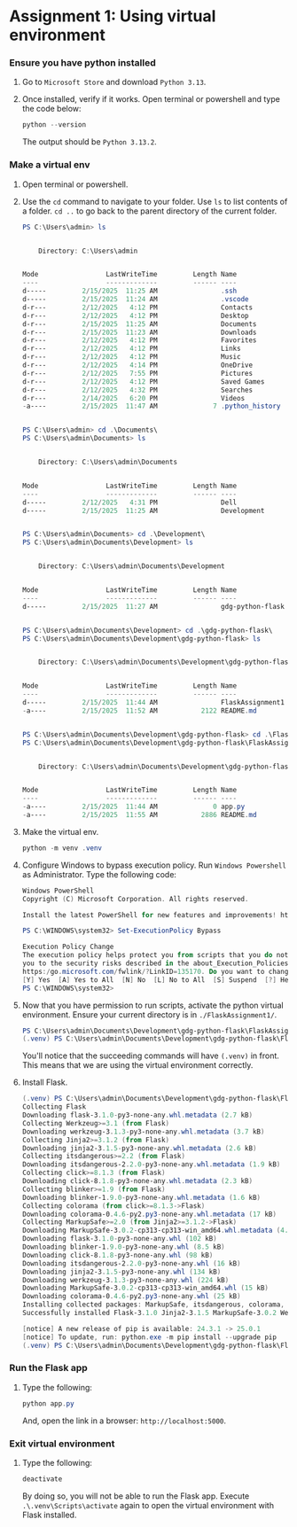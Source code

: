 # Assignment 1: Using virtual environment

### Ensure you have python installed

1. Go to `Microsoft Store` and download `Python 3.13`.
2. Once installed, verify if it works. Open terminal or powershell and type the code below:

    ```powershell
    python --version
    ```

    The output should be `Python 3.13.2`.

### Make a virtual env

1. Open terminal or powershell.
2. Use the `cd` command to navigate to your folder. Use `ls` to list contents of a folder. `cd ..` to go back to the parent directory of the current folder.

    ```powershell
    PS C:\Users\admin> ls


        Directory: C:\Users\admin


    Mode                 LastWriteTime         Length Name
    ----                 -------------         ------ ----
    d-----         2/15/2025  11:25 AM                .ssh
    d-----         2/15/2025  11:24 AM                .vscode
    d-r---         2/12/2025   4:12 PM                Contacts
    d-r---         2/12/2025   4:12 PM                Desktop
    d-r---         2/15/2025  11:25 AM                Documents
    d-r---         2/15/2025  11:23 AM                Downloads
    d-r---         2/12/2025   4:12 PM                Favorites
    d-r---         2/12/2025   4:12 PM                Links
    d-r---         2/12/2025   4:12 PM                Music
    d-r---         2/12/2025   4:14 PM                OneDrive
    d-r---         2/12/2025   7:55 PM                Pictures
    d-r---         2/12/2025   4:12 PM                Saved Games
    d-r---         2/12/2025   4:32 PM                Searches
    d-r---         2/14/2025   6:20 PM                Videos
    -a----         2/15/2025  11:47 AM              7 .python_history


    PS C:\Users\admin> cd .\Documents\
    PS C:\Users\admin\Documents> ls


        Directory: C:\Users\admin\Documents


    Mode                 LastWriteTime         Length Name
    ----                 -------------         ------ ----
    d-----         2/12/2025   4:31 PM                Dell
    d-----         2/15/2025  11:25 AM                Development


    PS C:\Users\admin\Documents> cd .\Development\
    PS C:\Users\admin\Documents\Development> ls


        Directory: C:\Users\admin\Documents\Development


    Mode                 LastWriteTime         Length Name
    ----                 -------------         ------ ----
    d-----         2/15/2025  11:27 AM                gdg-python-flask


    PS C:\Users\admin\Documents\Development> cd .\gdg-python-flask\
    PS C:\Users\admin\Documents\Development\gdg-python-flask> ls


        Directory: C:\Users\admin\Documents\Development\gdg-python-flask


    Mode                 LastWriteTime         Length Name
    ----                 -------------         ------ ----
    d-----         2/15/2025  11:44 AM                FlaskAssignment1
    -a----         2/15/2025  11:52 AM           2122 README.md


    PS C:\Users\admin\Documents\Development\gdg-python-flask> cd .\FlaskAssignment1\
    PS C:\Users\admin\Documents\Development\gdg-python-flask\FlaskAssignment1> ls


        Directory: C:\Users\admin\Documents\Development\gdg-python-flask\FlaskAssignment1


    Mode                 LastWriteTime         Length Name
    ----                 -------------         ------ ----
    -a----         2/15/2025  11:44 AM              0 app.py
    -a----         2/15/2025  11:55 AM           2886 README.md
    ```

3. Make the virtual env.

    ```powershell
    python -m venv .venv
    ```

4. Configure Windows to bypass execution policy. Run `Windows Powershell` as Administrator. Type the following code:


    ```powershell
    Windows PowerShell
    Copyright (C) Microsoft Corporation. All rights reserved.

    Install the latest PowerShell for new features and improvements! https://aka.ms/PSWindows

    PS C:\WINDOWS\system32> Set-ExecutionPolicy Bypass

    Execution Policy Change
    The execution policy helps protect you from scripts that you do not trust. Changing the execution policy might expose
    you to the security risks described in the about_Execution_Policies help topic at
    https:/go.microsoft.com/fwlink/?LinkID=135170. Do you want to change the execution policy?
    [Y] Yes  [A] Yes to All  [N] No  [L] No to All  [S] Suspend  [?] Help (default is "N"): a
    PS C:\WINDOWS\system32>
    ```

5. Now that you have permission to run scripts, activate the python virtual environment. Ensure your current directory is in `./FlaskAssignment1/`.

    ```powershell
    PS C:\Users\admin\Documents\Development\gdg-python-flask\FlaskAssignment1> .\.venv\Scripts\activate
    (.venv) PS C:\Users\admin\Documents\Development\gdg-python-flask\FlaskAssignment1>
    ```

    You'll notice that the succeeding commands will have `(.venv)` in front. This means that we are using the virtual environment correctly.

6. Install Flask.

    ```powershell
    (.venv) PS C:\Users\admin\Documents\Development\gdg-python-flask\FlaskAssignment1> pip install Flask
    Collecting Flask
    Downloading flask-3.1.0-py3-none-any.whl.metadata (2.7 kB)
    Collecting Werkzeug>=3.1 (from Flask)
    Downloading werkzeug-3.1.3-py3-none-any.whl.metadata (3.7 kB)
    Collecting Jinja2>=3.1.2 (from Flask)
    Downloading jinja2-3.1.5-py3-none-any.whl.metadata (2.6 kB)
    Collecting itsdangerous>=2.2 (from Flask)
    Downloading itsdangerous-2.2.0-py3-none-any.whl.metadata (1.9 kB)
    Collecting click>=8.1.3 (from Flask)
    Downloading click-8.1.8-py3-none-any.whl.metadata (2.3 kB)
    Collecting blinker>=1.9 (from Flask)
    Downloading blinker-1.9.0-py3-none-any.whl.metadata (1.6 kB)
    Collecting colorama (from click>=8.1.3->Flask)
    Downloading colorama-0.4.6-py2.py3-none-any.whl.metadata (17 kB)
    Collecting MarkupSafe>=2.0 (from Jinja2>=3.1.2->Flask)
    Downloading MarkupSafe-3.0.2-cp313-cp313-win_amd64.whl.metadata (4.1 kB)
    Downloading flask-3.1.0-py3-none-any.whl (102 kB)
    Downloading blinker-1.9.0-py3-none-any.whl (8.5 kB)
    Downloading click-8.1.8-py3-none-any.whl (98 kB)
    Downloading itsdangerous-2.2.0-py3-none-any.whl (16 kB)
    Downloading jinja2-3.1.5-py3-none-any.whl (134 kB)
    Downloading werkzeug-3.1.3-py3-none-any.whl (224 kB)
    Downloading MarkupSafe-3.0.2-cp313-cp313-win_amd64.whl (15 kB)
    Downloading colorama-0.4.6-py2.py3-none-any.whl (25 kB)
    Installing collected packages: MarkupSafe, itsdangerous, colorama, blinker, Werkzeug, Jinja2, click, Flask
    Successfully installed Flask-3.1.0 Jinja2-3.1.5 MarkupSafe-3.0.2 Werkzeug-3.1.3 blinker-1.9.0 click-8.1.8 colorama-0.4.6 itsdangerous-2.2.0

    [notice] A new release of pip is available: 24.3.1 -> 25.0.1
    [notice] To update, run: python.exe -m pip install --upgrade pip
    (.venv) PS C:\Users\admin\Documents\Development\gdg-python-flask\FlaskAssignment1>
    ```

### Run the Flask app

1. Type the following:

    ```powershell
    python app.py
    ```

    And, open the link in a browser: `http://localhost:5000`.


### Exit virtual environment

1. Type the following:

    ```powershell
    deactivate
    ```

    By doing so, you will not be able to run the Flask app. Execute `.\.venv\Scripts\activate` again to open the virtual environment with Flask installed.